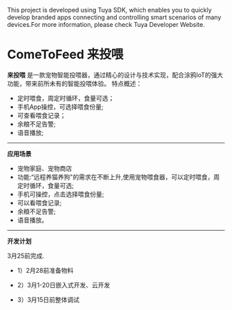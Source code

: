 This project is developed using Tuya SDK, which enables you to quickly develop branded apps connecting and controlling smart scenarios of many devices.For more information, please check Tuya Developer Website.
# ComeToFeed 来投喂
**来投喂**
是一款宠物智能投喂器，通过精心的设计与技术实现，配合涂鸦IoT的强大功能，带来前所未有的智能投喂体验。
特点概述：
 
- 定时喂食，周定时循环，食量可选；
- 手机App操控，可选择喂食份量;
- 可查看喂食记录；
- 余粮不足告警;
- 语音播放;

-------------------

**应用场景**

- 宠物家庭、宠物商店
- 功能:“远程养猫养狗"的需求在不断上升,使用宠物喂食器，可以定时喂食，周定时循环，食量可选;
- 手机可操控，点击选择喂食份量;
- 可以看喂食记录;
- 余粮不足告警;
- 语音播放。


-------------------

**开发计划**

3月25前完成.

- 1）2月28前准备物料

- 2）3月1-20日嵌入式开发、云开发

- 3）3月15日前整体调试
